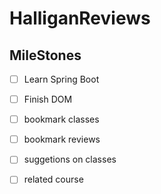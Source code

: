 # HalliganReviews

## MileStones
- [ ] Learn Spring Boot
- [ ] Finish DOM
- [ ] bookmark classes
- [ ] bookmark reviews
- [ ] suggetions on classes
- [ ] related course

